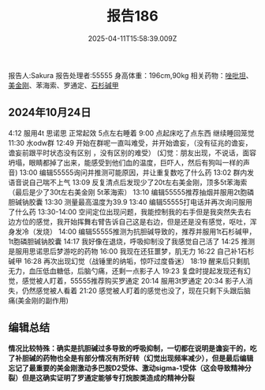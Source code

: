 ﻿---
title: 报告186
description: 
published: true
date: 2025-04-11T15:58:39.009Z
tags: 
editor: markdown
dateCreated: 2025-04-12T10:05:12.112Z
---

报告人:Sakura
报告处理者:55555
身高体重：196cm,90kg
相关药物：[唑吡坦](/drug/思诺思)、[美金刚](/drug/MMT)、苯海索、罗通定、[石杉碱甲](/drug/ChEI)

2024年10月24日
-
4:12 服用4t 思诺思 正常起效 5点左右睡着
9:00 点起床吃了点东西 继续睡回笼觉
11:30 水odw群
12:49 开始在群呢一直叫难受，并开始谵妄，（没有征兆的谵妄，谵妄前跟平时状态没有区别 ，没有区别的难受）
(幻觉：朋友出现，不说话，面容坍塌，眼睛都掉了出来，能感受到他们血的温度，巨吓人，然后有狗叫一样的声音)
13:00 编辑55555询问并推测可能原因，并让重复数吃了什么药
13:02 群内发语音说自己喘不上气
13:09 反复清点后发现少了20t左右美金刚，顶多5t苯海索（最后是少了30t左右美金刚 5t苯海索）
13:10 编辑55555推荐抽烟并服用2t胞磷胆碱钠胶囊
13:30 测量最高温度为39.9
13:40 编辑55555打电话并再次询问服用了什么药
13:30-14:00 空间定位出现问题，我能控制我的右手但是我突然失去右边方位的感觉，我开始挥舞右臂告诉自己这是右边，但是还是没有感觉，呕吐，浑身发冷（发烧）
14:00 编辑55555推测为抗胆碱导致的，推荐并服用1t石杉碱甲，1t胞磷胆碱钠胶囊
14:17 我好像在退烧，呼吸抑制没了我感觉自己活了
14:25 推测是服用思诺思后梦游吃的药物
16:00 我现在还狂噩梦，肌无力
16:22 自己补1石杉碱甲
16:28 再次出现幻觉（战锤里的纳垢，惊吓过度昏迷）
18:19 醒来后只剩肌无力，血压低血糖低，后脑勺痛，还剩一点影子人
19:23 复盘时提起发现还有幻觉，感觉被人盯着，55555推荐购买罗通定
20:14 服用3t罗通定
20:34 影子人消失，仍然感觉被人看着
21:20 感觉被人盯着的感觉也没了，现在只剩下头跟后脑痛(美金刚的副作用)

编辑总结
-
**情况比较特殊：确实是抗胆碱过多导致的呼吸抑制，一切都在说明是谵妄干的，吃了补胆碱的药物也全是有部分情况有所好转（幻觉出现频率减少），但是最后编辑忘记了最重要的美金刚激动多巴胺D2受体、激动sigma-1受体（这会导致精神分裂）但是这确实证明了罗通定能够专打烷胺类造成的精神分裂**

